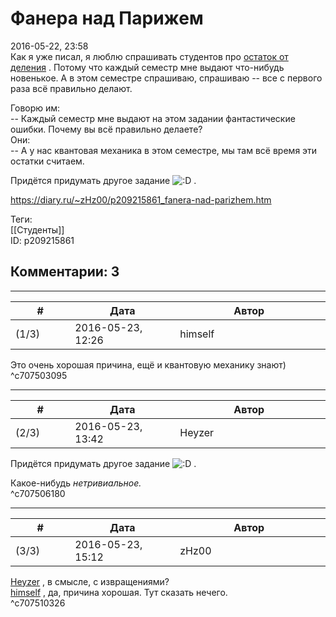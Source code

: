 Фанера над Парижем
==================

  
2016-05-22, 23:58  
 Как я уже писал, я люблю спрашивать студентов про  [остаток от деления](Крутится-вертится%20шар%20голубой)  . Потому что каждый семестр мне выдают что-нибудь новенькое. А в этом семестре спрашиваю, спрашиваю -- все с первого раза всё правильно делают.   
   
 Говорю им:   
 -- Каждый семестр мне выдают на этом задании фантастические ошибки. Почему вы всё правильно делаете?   
 Они:   
 -- А у нас квантовая механика в этом семестре, мы там всё время эти остатки считаем.   
   
 Придётся придумать другое задание ![:D](http://static.diary.ru/picture/1131.gif) .   
  
<https://diary.ru/~zHz00/p209215861_fanera-nad-parizhem.htm>  
  
Теги:  
[[Студенты]]  
ID: p209215861  


Комментарии: 3
--------------

  


---



|         #         |              Дата              |                     Автор                     |           ID           |
| --- | --- | --- | --- |
| (1/3) | 2016-05-23, 12:26 | himself | c707503095 |

  
 Это очень хорошая причина, ещё и квантовую механику знают)   
 ^c707503095

---



|         #         |              Дата              |                     Автор                     |           ID           |
| --- | --- | --- | --- |
| (2/3) | 2016-05-23, 13:42 | Heyzer | c707506180 |

  
  Придётся придумать другое задание ![:D](http://static.diary.ru/picture/1131.gif) .    
   
 Какое-нибудь  *нетривиальное.*    
 ^c707506180

---



|         #         |              Дата              |                     Автор                     |           ID           |
| --- | --- | --- | --- |
| (3/3) | 2016-05-23, 15:12 | zHz00 | c707510326 |

  
  [Heyzer](http://heyzero.diary.ru "Doctor Online")  , в смысле, с извращениями?   
  [himself](http://himself.diary.ru "void")  , да, причина хорошая. Тут сказать нечего.   
 ^c707510326